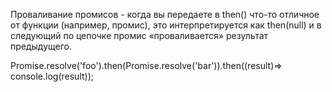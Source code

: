 Проваливание промисов - когда вы передаете в then() что-то отличное от функции (например, промис), это интерпретируется как then(null) и в следующий по цепочке промис «проваливается» результат предыдущего. 

Promise.resolve('foo').then(Promise.resolve('bar')).then((result)=> console.log(result));